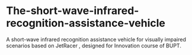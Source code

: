 # The-short-wave-infrared-recognition-assistance-vehicle
A short-wave infrared recognition assistance vehicle for visually impaired scenarios based on JetRacer  , designed for Innovation course of BUPT.

